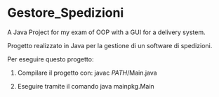 # Gestore_Spedizioni
A Java Project for my exam of OOP with a GUI for a delivery system.

Progetto realizzato in Java per la gestione di un software di spedizioni.

Per eseguire questo progetto:

1) Compilare il progetto con: javac *PATH*/Main.java

2) Eseguire tramite il comando java mainpkg.Main
